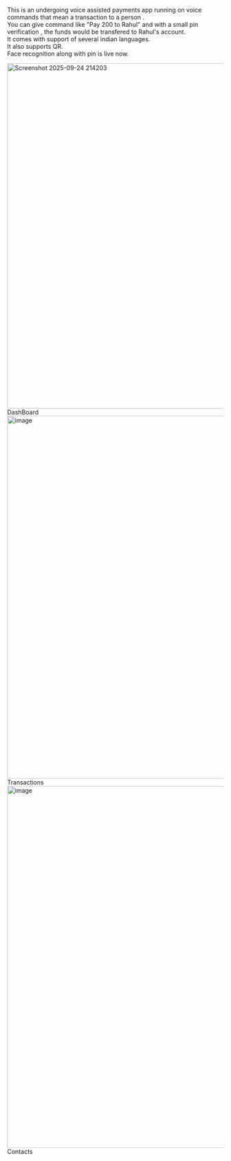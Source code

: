 This is an undergoing voice assisted payments app running on voice commands that mean a transaction to a person .  
You can give command like "Pay 200 to Rahul" and with a small pin verification , the funds would be transfered to Rahul's account.  
It comes with support of several indian languages.  
It also supports QR.  
Face recognition along with pin is live now.  


<img width="1899" height="804" alt="Screenshot 2025-09-24 214203" src="https://github.com/user-attachments/assets/f88b79a5-7288-4934-bb4c-3d375747691d" />  
DashBoard
<img width="1900" height="845" alt="image" src="https://github.com/user-attachments/assets/f354b8ce-5630-4e84-adfd-10db218969cd" />  
Transactions
<img width="1897" height="843" alt="image" src="https://github.com/user-attachments/assets/1d593450-9971-48e3-89e7-1b946ef310d7" />
Contacts


